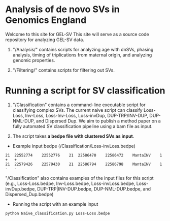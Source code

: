 # Analysis of de novo SVs in Genomics England

Welcome to this site for GEL-SV This site will serve as a source code repository for analyzing GEL-SV data. 

1. "/Analysis/" contains scripts for analyzing age with dnSVs, phasing analysis, timing of triplications from maternal origin, and analyzing genomic properties.

2. "/Filtering/" contains scripts for filtering out SVs.


# Running a script for SV classification

1. "/Classification" contains a command-line executable script for classifying complex SVs. The current naive script can classify Loss-Loss, Inv-Loss, Loss-Inv-Loss, Loss-invDup, DUP-TRP/INV-DUP, DUP-NML-DUP, and Dispersed Dup. We aim to publish a method paper on a fully automated SV classification pipeline using a bam file as input.

2. The script takes **a bedpe file with clustered SVs as input**. 
 
 
 * Example input bedpe (/Classification/Loss-invLoss.bedpe)
 ```
21	22552774	22552776	21	22586470	22586472	MantaINV	1	+	+
21	22579426	22579430	21	22586794	22586798	MantaINV	1	-	-
 ```
 "/Classification" also contains examples of the input files for this script (e.g., Loss-Loss.bedpe, Inv-Loss.bedpe, Loss-invLoss.bedpe, Loss-invDup.bedpe, DUP-TRP|INV-DUP.bedpe, DUP-NML-DUP.bedpe, and Dispersed_Dup.bedpe)

 * Running the script with an example input

 ```
python Naive_classification.py Loss-Loss.bedpe
 ```


